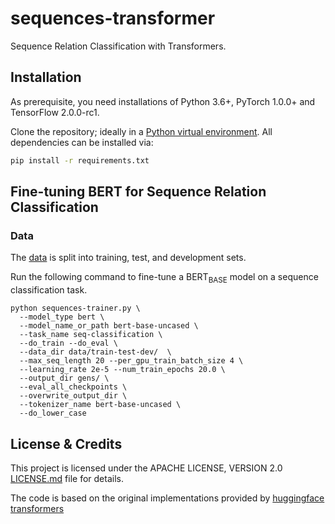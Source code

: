 # sequences-transformer
Sequence Relation Classification with Transformers.

## Installation
As prerequisite, you need installations of Python 3.6+, PyTorch 1.0.0+ and TensorFlow 2.0.0-rc1.

Clone the repository; ideally in a [Python virtual environment](https://packaging.python.org/guides/installing-using-pip-and-virtual-environments/). All dependencies can be installed via:

```bash
pip install -r requirements.txt
```

## Fine-tuning BERT for Sequence Relation Classification

### Data
The [data](https://github.com/Nikoschenk/sequences-transformer/tree/master/data) is split into training, test, and development sets.


Run the following command to fine-tune a BERT<sub>BASE</sub> model on a sequence classification task.

```
python sequences-trainer.py \
  --model_type bert \
  --model_name_or_path bert-base-uncased \
  --task_name seq-classification \
  --do_train --do_eval \
  --data_dir data/train-test-dev/  \
  --max_seq_length 20 --per_gpu_train_batch_size 4 \
  --learning_rate 2e-5 --num_train_epochs 20.0 \
  --output_dir gens/ \
  --eval_all_checkpoints \
  --overwrite_output_dir \
  --tokenizer_name bert-base-uncased \
  --do_lower_case
```

## License & Credits
This project is licensed under the APACHE LICENSE, VERSION 2.0 [LICENSE.md](https://github.com/Nikoschenk/sequences-transformer/blob/master/LICENSE) file for details.

The code is based on the original implementations provided by [huggingface transformers](https://github.com/huggingface/transformers)
